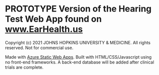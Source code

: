 # PROTOTYPE Version of the Hearing Test Web App found on www.EarHealth.us
Copyright (c) 2021 JOHNS HOPKINS UNIVERSITY & MEDICINE. All rights reserved. Not for commercial use.

Made with [Azure Static Web Apps](https://docs.microsoft.com/azure/static-web-apps/overview).
Built with HTML/CSS/Javascript using no front-end frameworks. A back-end database will be added after clinical trials are complete.
